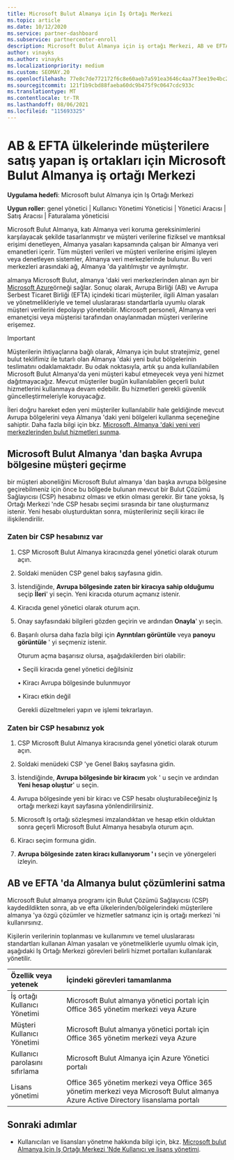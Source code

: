 ```yaml
---
title: Microsoft Bulut Almanya için İş Ortağı Merkezi
ms.topic: article
ms.date: 10/12/2020
ms.service: partner-dashboard
ms.subservice: partnercenter-enroll
description: Microsoft Bulut Almanya için iş ortağı Merkezi, AB ve EFTA ülkelerinde müşterilere Microsoft bulut çözümleri sunmak isteyen iş ortakları için iş portalıdır.
author: vinayks
ms.author: vinayks
ms.localizationpriority: medium
ms.custom: SEOMAY.20
ms.openlocfilehash: 77e8c7de772172f6c8e60aeb7a591ea3646c4aa7f3ee19e4bc210eb56682966c
ms.sourcegitcommit: 121f1b9cbd88faeba60dc9b475f9c0647cdc933c
ms.translationtype: MT
ms.contentlocale: tr-TR
ms.lasthandoff: 08/06/2021
ms.locfileid: "115693325"
---
```

# <a name="partner-center-for-microsoft-cloud-germany-for-partners-selling-to-customers-in-eu--efta-countries"></a>AB & EFTA ülkelerinde müşterilere satış yapan iş ortakları için Microsoft Bulut Almanya iş ortağı Merkezi

**Uygulama hedefi**: Microsoft bulut Almanya için Iş Ortağı Merkezi

**Uygun roller**: genel yönetici | Kullanıcı Yönetimi Yöneticisi | Yönetici Aracısı | Satış Aracısı | Faturalama yöneticisi

Microsoft Bulut Almanya, katı Almanya veri koruma gereksinimlerini karşılayacak şekilde tasarlanmıştır ve müşteri verilerine fiziksel ve mantıksal erişimi denetleyen, Almanya yasaları kapsamında çalışan bir Almanya veri emanetleri içerir. Tüm müşteri verileri ve müşteri verilerine erişimi işleyen veya denetleyen sistemler, Almanya veri merkezlerinde bulunur. Bu veri merkezleri arasındaki ağ, Almanya 'da yalıtılmıştır ve ayrılmıştır.

almanya Microsoft Bulut, almanya 'daki veri merkezlerinden alınan ayrı bir [Microsoft Azure](https://go.microsoft.com/fwlink/?linkid=847992)örneği sağlar. Sonuç olarak, Avrupa Birliği (AB) ve Avrupa Serbest Ticaret Birliği (EFTA) içindeki ticari müşteriler, ilgili Alman yasaları ve yönetmelikleriyle ve temel uluslararası standartlarla uyumlu olarak müşteri verilerini depolayıp yönetebilir. Microsoft personeli, Almanya veri emanetçisi veya müşterisi tarafından onaylanmadan müşteri verilerine erişemez.

> [!IMPORTANT]
> Müşterilerin ihtiyaçlarına bağlı olarak, Almanya için bulut stratejimiz, genel bulut teklifimiz ile tutarlı olan Almanya 'daki yeni bulut bölgelerinin teslimatını odaklamaktadır. Bu odak noktasıyla, artık şu anda kullanılabilen Microsoft Bulut Almanya'da yeni müşteri kabul etmeyecek veya yeni hizmet dağıtmayacağız. Mevcut müşteriler bugün kullanılabilen geçerli bulut hizmetlerini kullanmaya devam edebilir. Bu hizmetleri gerekli güvenlik güncelleştirmeleriyle koruyacağız.
>
> İleri doğru hareket eden yeni müşteriler kullanılabilir hale geldiğinde mevcut Avrupa bölgelerini veya Almanya 'daki yeni bölgeleri kullanma seçeneğine sahiptir. Daha fazla bilgi için bkz. [Microsoft, Almanya 'daki yeni veri merkezlerinden bulut hizmetleri sunma](https://news.microsoft.com/europe/2018/08/31/microsoft-to-deliver-cloud-services-from-new-datacentres-in-germany-in-2019-to-meet-evolving-customer-needs/). 

## <a name="migrate-customers-from-microsoft-cloud-germany-to-another-european-region"></a>Microsoft Bulut Almanya 'dan başka Avrupa bölgesine müşteri geçirme

bir müşteri aboneliğini Microsoft Bulut almanya 'dan başka avrupa bölgesine geçirebilmeniz için önce bu bölgede bulunan mevcut bir Bulut Çözümü Sağlayıcısı (CSP) hesabınız olması ve etkin olması gerekir. Bir tane yoksa, Iş Ortağı Merkezi 'nde CSP hesabı seçimi sırasında bir tane oluşturmanız istenir. Yeni hesabı oluşturduktan sonra, müşterileriniz seçili kiracı ile ilişkilendirilir.

### <a name="you-already-have-a-csp-account"></a>Zaten bir CSP hesabınız var

1. CSP Microsoft Bulut Almanya kiracınızda genel yönetici olarak oturum açın.

1. Soldaki menüden CSP genel bakış sayfasına gidin.
 
1. İstendiğinde, **Avrupa bölgesinde zaten bir kiracıya sahip olduğumu** seçip **İleri**' yi seçin. Yeni kiracıda oturum açmanız istenir. 

1. Kiracıda genel yönetici olarak oturum açın.
 
1. Onay sayfasındaki bilgileri gözden geçirin ve ardından **Onayla**' yı seçin.
 
6.  Başarılı olursa daha fazla bilgi için **Ayrıntıları görüntüle** veya **panoyu görüntüle** ' yi seçmeniz istenir. 

    Oturum açma başarısız olursa, aşağıdakilerden biri olabilir:
    
    • Seçili kiracıda genel yönetici değilsiniz
    
    • Kiracı Avrupa bölgesinde bulunmuyor
    
    • Kiracı etkin değil

    Gerekli düzeltmeleri yapın ve işlemi tekrarlayın. 

### <a name="you-dont-already-have-a-csp-account"></a>Zaten bir CSP hesabınız yok

1. CSP Microsoft Bulut Almanya kiracısında genel yönetici olarak oturum açın.

1. Soldaki menüdeki CSP 'ye Genel Bakış sayfasına gidin.
 
1. İstendiğinde, **Avrupa bölgesinde bir kiracım** yok ' u seçin ve ardından **Yeni hesap oluştur**' u seçin. 
 
1. Avrupa bölgesinde yeni bir kiracı ve CSP hesabı oluşturabileceğiniz Iş ortağı merkezi kayıt sayfasına yönlendirilirsiniz.
  
5. Microsoft Iş ortağı sözleşmesi imzalandıktan ve hesap etkin olduktan sonra geçerli Microsoft Bulut Almanya hesabıyla oturum açın.

6. Kiracı seçim formuna gidin.

7. **Avrupa bölgesinde zaten kiracı kullanıyorum ' ı** seçin ve yönergeleri izleyin.


## <a name="selling-german-cloud-solutions-in-eu-and-efta"></a>AB ve EFTA 'da Almanya bulut çözümlerini satma

Microsoft Bulut almanya programı için Bulut Çözümü Sağlayıcısı (CSP) kaydedildikten sonra, ab ve efta ülkelerinden/bölgelerindeki müşterilere almanya 'ya özgü çözümler ve hizmetler satmanız için iş ortağı merkezi 'ni kullanırsınız.

Kişilerin verilerinin toplanması ve kullanımını ve temel uluslararası standartları kullanan Alman yasaları ve yönetmeliklerle uyumlu olmak için, aşağıdaki Iş Ortağı Merkezi görevleri belirli hizmet portalları kullanılarak yönetilir.

Özellik veya yetenek | İçindeki görevleri tamamlanma
:--- | :---
İş ortağı Kullanıcı Yönetimi | Microsoft Bulut almanya yönetici portalı için Office 365 yönetim merkezi veya Azure
Müşteri Kullanıcı Yönetimi | Microsoft Bulut almanya yönetici portalı için Office 365 yönetim merkezi veya Azure
Kullanıcı parolasını sıfırlama | Microsoft Bulut Almanya için Azure Yönetici portalı
Lisans yönetimi | Office 365 yönetim merkezi veya Office 365 yönetim merkezi veya Microsoft Bulut almanya Azure Active Directory lisanslama portalı

## <a name="next-steps"></a>Sonraki adımlar

- Kullanıcıları ve lisansları yönetme hakkında bilgi için, bkz. [Microsoft bulut Almanya Için Iş Ortağı Merkezi 'Nde Kullanıcı ve lisans yönetimi](user-management-in-partner-center-for-microsoft-cloud-germany.md).

